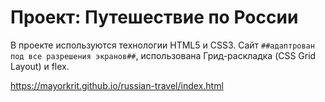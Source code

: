 # Проект: Путешествие по России

В проекте используются технологии HTML5 и CSS3. Сайт `##адаптрован под все разрешения экранов##`, использована Грид-раскладка (CSS Grid Layout) и flex.


https://mayorkrit.github.io/russian-travel/index.html
